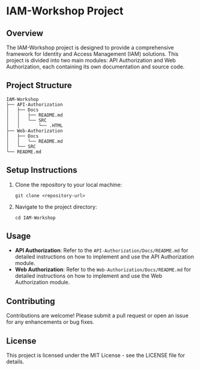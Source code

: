 # IAM-Workshop Project

## Overview
The IAM-Workshop project is designed to provide a comprehensive framework for Identity and Access Management (IAM) solutions. This project is divided into two main modules: API Authorization and Web Authorization, each containing its own documentation and source code.

## Project Structure
```
IAM-Workshop
├── API-Authorization
│   ├── Docs
│   │   ├── README.md
│   │   └── SRC
│   │       └── .HTML
├── Web-Authorization
│   ├── Docs
│   │   └── README.md
│   └── SRC
└── README.md
```

## Setup Instructions
1. Clone the repository to your local machine:
   ```
   git clone <repository-url>
   ```
2. Navigate to the project directory:
   ```
   cd IAM-Workshop
   ```

## Usage
- **API Authorization**: Refer to the `API-Authorization/Docs/README.md` for detailed instructions on how to implement and use the API Authorization module.
- **Web Authorization**: Refer to the `Web-Authorization/Docs/README.md` for detailed instructions on how to implement and use the Web Authorization module.

## Contributing
Contributions are welcome! Please submit a pull request or open an issue for any enhancements or bug fixes.

## License
This project is licensed under the MIT License - see the LICENSE file for details.
